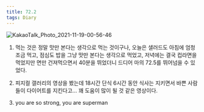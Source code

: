 ```yaml
---
title: 72.2
tags: Diary
---
```


![KakaoTalk_Photo_2021-11-19-00-56-46](https://user-images.githubusercontent.com/50545088/142450611-ddc5e5f2-3197-46ee-83fe-a24f65849047.jpeg)


1. 먹는 것은 정말 맛만 본다는 생각으로 먹는 것이구나, 오늘은 샐러드도 아침에 엄청 조금 먹고, 점심도 밥을 그냥 맛만 본다는 생각으로 먹었고, 저녁에는 결국 컵라면을 먹었지만 면만 건져먹으면서 40분을 뛰었더니 드디어 마의 72.5를 뛰어넘을 수 있었다.

2. 피지컬 갤러리의 영상을 봤는데 18시간 단식 6시간 동안 식사는 지키면서 바쁜 사람들이 다이어트를 지킨다고... 꽤 도움이 많이 될 것 같은 영상이다.

3. you are so strong, you are superman
